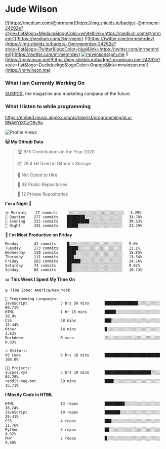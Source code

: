 # Jude Wilson
[![https://medium.com/@mrmemr](https://img.shields.io/badge/-@mrmemr-24292e?style=flat&logo=Medium&logoColor=white&link=https://medium.com/@mrmemr)](https://medium.com/@mrmemr)
[![https://twitter.com/mrmemrdev](https://img.shields.io/badge/-@mrmemrdev-24292e?style=flat&logo=Twitter&logoColor=blue&link=https://twitter.com/mrmemrdev)](https://twitter.com/mrmemrdev)
[![mrwinson@pm.me](https://img.shields.io/badge/-mrwinson@pm.me-24292e?style=flat&logo=ProtonMail&logoColor=Grey&link=mailto:mrwinson@pm.me)](mailto:mrwinson@pm.me)
[![https://mrwinson.me](https://img.shields.io/badge/-mrwinson.me-24292e?style=flat&logo=Duckduckgo&logoColor=Orange&link=mrwinson.me)](https://mrwinson.me) 

### What I am Currently Working On
[SUSPCS](https://suspcs.xyz), the magazine and marketing company of the future.

### What I listen to while programming
https://embed.music.apple.com/us/playlist/programming/pl.u-BNA6YjXCzG6v9p

<!--START_SECTION:waka-->
![Profile Views](http://img.shields.io/badge/Profile%20Views-672-blue)

**🐱 My Github Data** 

> 🏆 975 Contributions in the Year 2020
 > 
> 📦 79.4 kB Used in Github's Storage 
 > 
> 🚫 Not Opted to Hire
 > 
> 📜 38 Public Repositories
 > 
> 🔑 12 Private Repositories 

**I'm a Night 🦉** 

```text
🌞 Morning    27 commits     ░░░░░░░░░░░░░░░░░░░░░░░░░   3.29% 
🌆 Daytime    277 commits    ████████░░░░░░░░░░░░░░░░░   33.78% 
🌃 Evening    325 commits    ██████████░░░░░░░░░░░░░░░   39.63% 
🌙 Night      191 commits    █████░░░░░░░░░░░░░░░░░░░░   23.29%

```
📅 **I'm Most Productive on Friday** 

```text
Monday       41 commits     █░░░░░░░░░░░░░░░░░░░░░░░░   5.0% 
Tuesday      173 commits    █████░░░░░░░░░░░░░░░░░░░░   21.1% 
Wednesday    130 commits    ████░░░░░░░░░░░░░░░░░░░░░   15.85% 
Thursday     111 commits    ███░░░░░░░░░░░░░░░░░░░░░░   13.54% 
Friday       203 commits    ██████░░░░░░░░░░░░░░░░░░░   24.76% 
Saturday     74 commits     ██░░░░░░░░░░░░░░░░░░░░░░░   9.02% 
Sunday       88 commits     ██░░░░░░░░░░░░░░░░░░░░░░░   10.73%

```


📊 **This Week I Spent My Time On** 

```text
⌚︎ Time Zone: America/New_York

💬 Programming Languages: 
JavaScript               3 hrs 50 mins       ███████████████░░░░░░░░░░   60.71% 
HTML                     1 hr 15 mins        █████░░░░░░░░░░░░░░░░░░░░   20.0% 
CSS                      58 mins             ███░░░░░░░░░░░░░░░░░░░░░░   15.44% 
Other                    14 mins             █░░░░░░░░░░░░░░░░░░░░░░░░   3.83% 
Markdown                 0 secs              ░░░░░░░░░░░░░░░░░░░░░░░░░   0.03%

🔥 Editors: 
VS Code                  6 hrs 18 mins       █████████████████████████   100.0%

🐱‍💻 Projects: 
suspcs.xyz               5 hrs 19 mins       █████████████████████░░░░   84.29% 
reddit-hug-bot           59 mins             ████░░░░░░░░░░░░░░░░░░░░░   15.71%

```

**I Mostly Code in HTML** 

```text
HTML                     13 repos            █████████░░░░░░░░░░░░░░░░   38.24% 
JavaScript               10 repos            ███████░░░░░░░░░░░░░░░░░░   29.41% 
CSS                      4 repos             ███░░░░░░░░░░░░░░░░░░░░░░   11.76% 
Python                   3 repos             ██░░░░░░░░░░░░░░░░░░░░░░░   8.82% 
PHP                      2 repos             █░░░░░░░░░░░░░░░░░░░░░░░░   5.88%

```



<!--END_SECTION:waka-->
